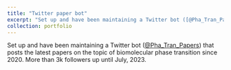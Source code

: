 ```yaml
---
title: "Twitter paper bot"
excerpt: "Set up and have been maintaining a Twitter bot ([@Pha_Tran_Papers](https://twitter.com/pha_tran_papers?lang=en)) that posts the latest papers on the topic of biomolecular phase transition. More than 3k followers up until July, 2023."
collection: portfolio
---
```


Set up and have been maintaining a Twitter bot ([@Pha_Tran_Papers](https://twitter.com/pha_tran_papers?lang=en)) that posts the latest papers on the topic of biomolecular phase transition since 2020. More than 3k followers up until July, 2023.
